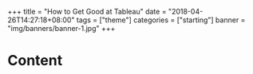+++
title = "How to Get Good at Tableau"
date = "2018-04-26T14:27:18+08:00"
tags = ["theme"]
categories = ["starting"]
banner = "img/banners/banner-1.jpg"
+++

# Content
